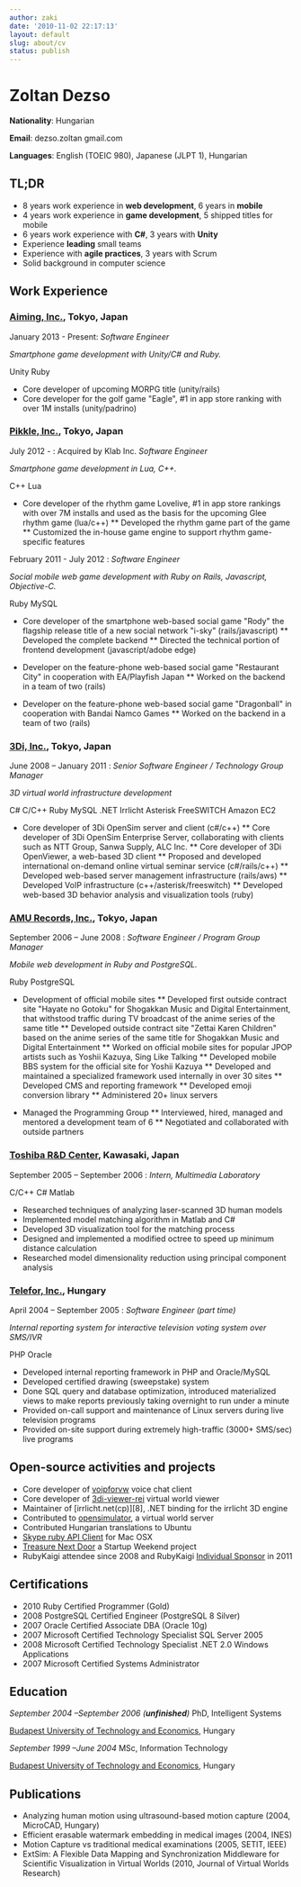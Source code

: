 ```yaml
---
author: zaki
date: '2010-11-02 22:17:13'
layout: default
slug: about/cv
status: publish
---
```

# Zoltan Dezso

**Nationality**: Hungarian

**Email**: dezso.zoltan gmail.com

**Languages**: English (TOEIC 980), Japanese (JLPT 1), Hungarian

## TL;DR

  * 8 years work experience in **web development**, 6 years in **mobile**
  * 4 years work experience in **game development**, 5 shipped titles for mobile
  * 6 years work experience with **C#**, 3 years with **Unity**
  * Experience **leading** small teams
  * Experience with **agile practices**, 3 years with Scrum
  * Solid background in computer science

## Work Experience

### **[Aiming, Inc.](http://www.aiming-inc.com)**, Tokyo, Japan

January 2013 - Present: _Software Engineer_

  _Smartphone game development with Unity/C# and Ruby._

  <span class="label label-important">Unity</span>
  <span class="label label-important">Ruby</span>

  * Core developer of upcoming MORPG title (unity/rails)
  * Core developer for the golf game "Eagle", #1 in app store ranking with over 1M installs (unity/padrino)

### **[Pikkle, Inc.](http://pikkle.com)**, Tokyo, Japan

July 2012 - : Acquired by Klab Inc. _Software Engineer_

  _Smartphone game development in Lua, C++._

  <span class="label label-important">C++</span>
  <span class="label label-important">Lua</span>

  * Core developer of the rhythm game Lovelive, #1 in app store rankings with over 7M installs and used as the basis for the upcoming Glee rhythm game (lua/c++)
  ** Developed the rhythm game part of the game
  ** Customized the in-house game engine to support rhythm game-specific features

February 2011 - July 2012 : _Software Engineer_

  _Social mobile web game development with Ruby on Rails, Javascript, Objective-C._

  <span class="label label-important">Ruby</span>
  <span class="label label-important">MySQL</span>

  * Core developer of the smartphone web-based social game "Rody" the flagship release title of a new social network "i-sky" (rails/javascript)
  ** Developed the complete backend
  ** Directed the technical portion of frontend development (javascript/adobe edge)

  * Developer on the feature-phone web-based social game "Restaurant City" in cooperation with EA/Playfish Japan
  ** Worked on the backend in a team of two (rails)

  * Developer on the feature-phone web-based social game "Dragonball" in cooperation with Bandai Namco Games
  ** Worked on the backend in a team of two (rails)

### [**3Di, Inc.**](http://3di.biz), Tokyo, Japan

June 2008 – January 2011 : _Senior Software Engineer / Technology Group Manager_

  _3D virtual world infrastructure development_

  <span class="label label-important">C#</span>
  <span class="label label-important">C/C++</span>
  <span class="label label-important">Ruby</span>
  <span class="label label-important">MySQL</span>
  <span class="label label-information">.NET</span>
  <span class="label label-information">Irrlicht</span>
  <span class="label label-information">Asterisk</span>
  <span class="label label-information">FreeSWITCH</span>
  <span class="label label-information">Amazon EC2</span>

  * Core developer of 3Di OpenSim server and client (c#/c++)
  ** Core developer of 3Di OpenSim Enterprise Server, collaborating with clients such as NTT Group, Sanwa Supply, ALC Inc.
  ** Core developer of 3Di OpenViewer, a web-based 3D client
  ** Proposed and developed international on-demand online virtual seminar service (c#/rails/c++)
  ** Developed web-based server management infrastructure (rails/aws)
  ** Developed VoIP infrastructure (c++/asterisk/freeswitch)
  ** Developed web-based 3D behavior analysis and visualization tools (ruby)

### **[AMU Records, Inc.](http://www.amumobile.com)**, Tokyo, Japan

September 2006 – June 2008 : _Software Engineer / Program Group Manager_

  _Mobile web development in Ruby and PostgreSQL._

  <span class="label label-important">Ruby</span>
  <span class="label label-important">PostgreSQL</span>

  * Development of official mobile sites
  ** Developed first outside contract site "Hayate no Gotoku" for Shogakkan Music and Digital Entertainment, that withstood traffic during TV broadcast of the anime series of the same title
  ** Developed outside contract site "Zettai Karen Children" based on the anime series of the same title for Shogakkan Music and Digital Entertainment
  ** Worked on official mobile sites for popular JPOP artists such as Yoshii Kazuya, Sing Like Talking
  ** Developed mobile BBS system for the official site for Yoshii Kazuya
  ** Developed and maintained a specialized framework used internally in over 30 sites
  ** Developed CMS and reporting framework
  ** Developed emoji conversion library
  ** Administered 20+ linux servers

  * Managed the Programming Group
  ** Interviewed, hired, managed and mentored a development team of 6
  ** Negotiated and collaborated with outside partners

### **[Toshiba R&D Center](http://www.toshiba.co.jp/rdc/)**, Kawasaki, Japan

September 2005 – September 2006 : _Intern, Multimedia Laboratory_

  <span class="label label-important">C/C++</span>
  <span class="label label-important">C#</span>
  <span class="label label-information">Matlab</span>

  * Researched techniques of analyzing laser-scanned 3D human models
  * Implemented model matching algorithm in Matlab and C#
  * Developed 3D visualization tool for the matching process
  * Designed and implemented a modified octree to speed up minimum distance calculation
  * Researched model dimensionality reduction using principal component analysis

### **[Telefor, Inc.](http://www.telefor.hu)**, Hungary

April 2004 – September 2005 : _Software Engineer (part time)_

  _Internal reporting system for interactive television voting system over SMS/IVR_

  <span class="label label-important">PHP</span>
  <span class="label label-important">Oracle</span>

  * Developed internal reporting framework in PHP and Oracle/MySQL
  * Developed certified drawing (sweepstake) system
  * Done SQL query and database optimization, introduced materialized views to make reports previously taking overnight to run under a minute
  * Provided on-call support and maintenance of Linux servers during live television programs
  * Provided on-site support during extremely high-traffic (3000+ SMS/sec) live programs

## Open-source activities and projects

  * Core developer of [voipforvw](http://voipforvw.sourceforge.net) voice chat client
  * Core developer of [3di-viewer-rei](http://github.com/3di/3di-viewer-rei) virtual world viewer
  * Maintainer of [irrlicht.net(cp)][8], .NET binding for the irrlicht 3D engine
  * Contributed to [opensimulator](http://opensimulator.org), a virtual world server
  * Contributed Hungarian translations to Ubuntu
  * [Skype ruby API Client](http://github.com/zaki/skypemac)  for Mac OSX
  * [Treasure Next Door](http://github.com/zaki/TND) a Startup Weekend project
  * RubyKaigi attendee since 2008 and RubyKaigi [Individual Sponsor](http://rubykaigi.org/2011/en/sponsors_individual) in 2011

## Certifications

  * 2010 Ruby Certified Programmer (Gold)
  * 2008 PostgreSQL Certified Engineer (PostgreSQL 8 Silver)
  * 2007 Oracle Certified Associate DBA (Oracle 10g)
  * 2007 Microsoft Certified Technology Specialist SQL Server 2005
  * 2008 Microsoft Certified Technology Specialist .NET 2.0 Windows Applications
  * 2007 Microsoft Certified Systems Administrator

## Education

_September 2004 –September 2006 (**unfinished**)_ PhD, Intelligent Systems

[Budapest University of Technology and Economics](http://www.bme.hu), Hungary

_September 1999 –June 2004_ MSc, Information Technology

[Budapest University of Technology and Economics](http://www.bme.hu), Hungary

## Publications

  * Analyzing human motion using ultrasound-based motion capture (2004, MicroCAD, Hungary)
  * Efficient erasable watermark embedding in medical images (2004, INES)
  * Motion Capture vs traditional medical examinations (2005, SETIT, IEEE)
  * ExtSim: A Flexible Data Mapping and Synchronization Middleware for Scientific Visualization in Virtual Worlds (2010, Journal of Virtual Worlds Research)

